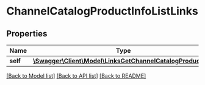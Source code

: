 # ChannelCatalogProductInfoListLinks

## Properties
Name | Type | Description | Notes
------------ | ------------- | ------------- | -------------
**self** | [**\Swagger\Client\Model\LinksGetChannelCatalogProductInfo**](LinksGetChannelCatalogProductInfo.md) |  | [optional] 

[[Back to Model list]](../README.md#documentation-for-models) [[Back to API list]](../README.md#documentation-for-api-endpoints) [[Back to README]](../README.md)


